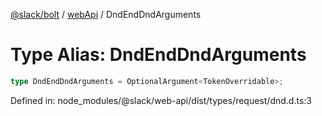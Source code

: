 [@slack/bolt](../../../../index.md) / [webApi](../index.md) / DndEndDndArguments

# Type Alias: DndEndDndArguments

```ts
type DndEndDndArguments = OptionalArgument<TokenOverridable>;
```

Defined in: node\_modules/@slack/web-api/dist/types/request/dnd.d.ts:3
